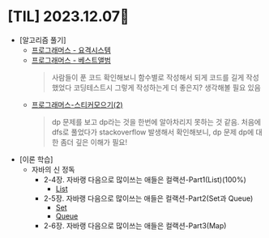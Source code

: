 # [TIL] 2023.12.07📒

* [알고리즘 풀기]
  * [프로그래머스 - 요격시스템](https://github.com/elephant97/PROGRAMMERS/blob/main/Java/Level%202/%EC%9A%94%EA%B2%A9%EC%8B%9C%EC%8A%A4%ED%85%9C.java)
  * [프로그래머스 - 베스트앨범](https://github.com/elephant97/PROGRAMMERS/blob/main/Java/Level%203/%EB%B2%A0%EC%8A%A4%ED%8A%B8%EC%95%A8%EB%B2%94.java)
    > 사람들이 푼 코드 확인해보니 함수별로 작성해서 되게 코드를 길게 작성했었다 코딩테스트시 그렇게 작성하는게 더 좋은지? 생각해볼 필요 있음
  * [프로그래머스-스티커모으기(2)](https://github.com/elephant97/PROGRAMMERS/blob/main/Java/Level%203/%EC%8A%A4%ED%8B%B0%EC%BB%A4%EB%AA%A8%EC%9C%BC%EA%B8%B0(2).java)
    > dp 문제를 보고 dp라는 것을 한번에 알아차리지 못하는 것 같음. 처음에 dfs로 풀었다가 stackoverflow 발생해서 확인해보니, dp 문제
    > dp에 대한 좀더 깊은 이해가 필요!
* [이론 학습]
  * 자바의 신 정독
    * 2-4장. 자바랭 다음으로 많이쓰는 애들은 컬랙션-Part1(List)(100%)
      * [List](../JavaStudy/List.md)
    * 2-5장. 자바랭 다음으로 많이쓰는 애들은 컬랙션-Part2(Set과 Queue)
      * [Set](../JavaStudy/Set.md)
      * [Queue](../JavaStudy/Queue.md)
    * 2-6장. 자바랭 다음으로 많이쓰는 애들은 컬랙션-Part3(Map)
